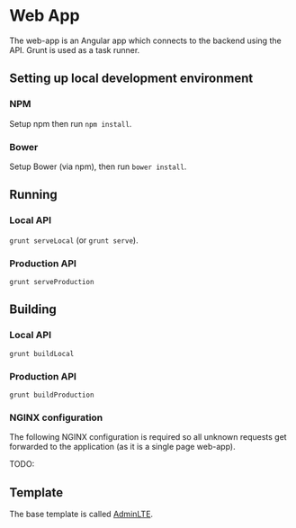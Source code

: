 # Web App
The web-app is an Angular app which connects to the backend using the API.
Grunt is used as a task runner.

## Setting up local development environment
### NPM
Setup npm then run ``npm install``.


### Bower
Setup Bower (via npm), then run ``bower install``.

## Running
### Local API
``grunt serveLocal`` (or ``grunt serve``).

### Production API
``grunt serveProduction``

## Building
### Local API
``grunt buildLocal``

### Production API
``grunt buildProduction``

### NGINX configuration
The following NGINX configuration is required so all unknown requests get forwarded to the application (as it is a single page web-app).

TODO:

## Template
The base template is called [AdminLTE](https://almsaeedstudio.com/preview).